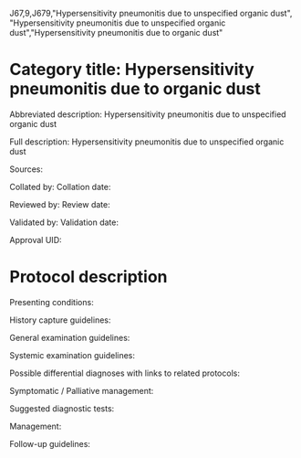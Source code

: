J67,9,J679,"Hypersensitivity pneumonitis due to unspecified organic dust", "Hypersensitivity pneumonitis due to unspecified organic dust","Hypersensitivity pneumonitis due to organic dust"
# Category title: Hypersensitivity pneumonitis due to organic dust

Abbreviated description: Hypersensitivity pneumonitis due to unspecified organic dust

Full description: Hypersensitivity pneumonitis due to unspecified organic dust

Sources:

Collated by:
Collation date:

Reviewed by:
Review date:

Validated by:
Validation date:

Approval UID:

# Protocol description

Presenting conditions:

History capture guidelines:

General examination guidelines:

Systemic examination guidelines:

Possible differential diagnoses with links to related protocols:

Symptomatic / Palliative management:

Suggested diagnostic tests:

Management:

Follow-up guidelines:
